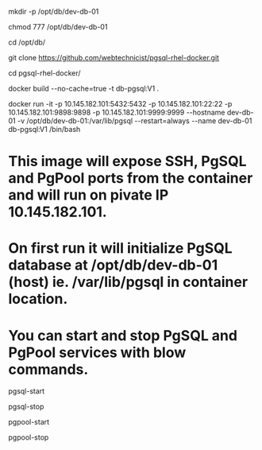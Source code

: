 mkdir -p  /opt/db/dev-db-01

chmod 777 /opt/db/dev-db-01

cd  /opt/db/

git clone https://github.com/webtechnicist/pgsql-rhel-docker.git

cd pgsql-rhel-docker/

docker build --no-cache=true -t db-pgsql:V1 .

docker run -it -p 10.145.182.101:5432:5432 -p 10.145.182.101:22:22 -p 10.145.182.101:9898:9898 -p 10.145.182.101:9999:9999 --hostname dev-db-01 -v /opt/db/dev-db-01:/var/lib/pgsql --restart=always  --name dev-db-01 db-pgsql:V1 /bin/bash

# This image will expose SSH, PgSQL and PgPool ports from  the container and will run on pivate IP 10.145.182.101.

# On first run it will initialize PgSQL database at /opt/db/dev-db-01 (host) ie. /var/lib/pgsql in container location.

# You can start and stop PgSQL and PgPool services with blow commands.

pgsql-start

pgsql-stop

pgpool-start

pgpool-stop

